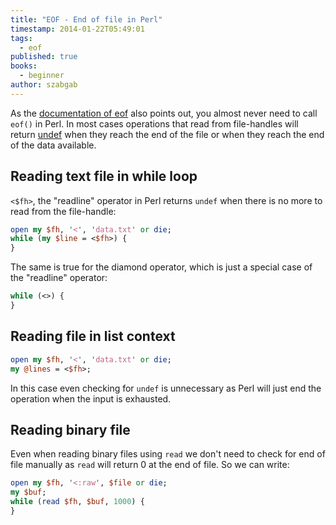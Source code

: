 ```yaml
---
title: "EOF - End of file in Perl"
timestamp: 2014-01-22T05:49:01
tags:
  - eof
published: true
books:
  - beginner
author: szabgab
---
```



As the [documentation of eof](/perldoc/eof) also points out, you almost never need to call `eof()` in Perl.
In most cases operations that read from file-handles will return [undef](/undef-and-defined-in-perl)
when they reach the end of the file or when they reach the end of the data available.


## Reading text file in while loop

`<$fh>`, the "readline" operator in Perl returns `undef` when there is no more to read from the file-handle:

```perl
open my $fh, '<', 'data.txt' or die;
while (my $line = <$fh>) {
}
```

The same is true for the diamond operator, which is just a special case of the "readline" operator:

```perl
while (<>) {
}
```

## Reading file in list context


```perl
open my $fh, '<', 'data.txt' or die;
my @lines = <$fh>;
```

In this case even checking for `undef` is unnecessary as Perl will just end the operation when the
input is exhausted.

## Reading binary file

Even when reading binary files using `read` we don't need to check for end of file manually
as `read` will return 0 at the end of file. So we can write:

```perl
open my $fh, '<:raw', $file or die;
my $buf;
while (read $fh, $buf, 1000) {
}
```


